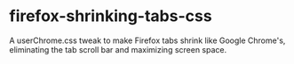 # firefox-shrinking-tabs-css
A userChrome.css tweak to make Firefox tabs shrink like Google Chrome's, eliminating the tab scroll bar and maximizing screen space.
